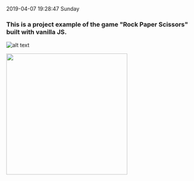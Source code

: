2019-04-07 19:28:47 Sunday
### This is a project example of the game "Rock Paper Scissors" built with vanilla JS.
![alt text](https://www.photobox.co.uk/my/photo/full?photo_id=501778346200)

<img width="320" src="https://www.photobox.co.uk/my/photo/full?photo_id=501778346200.jpg">
